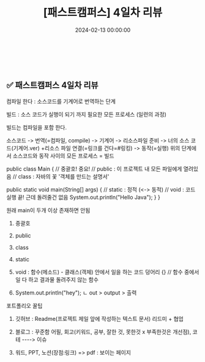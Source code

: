 ﻿---
permalink: /2024-02-13-패스트캠퍼스 백엔드 부트캠프 4일차 리뷰/
published: true
title: "[패스트캠퍼스] 4일차 리뷰"
date: 2024-02-13 00:00:00
toc: true
toc_sticky: true
toc_label: "패스트 캠퍼스"
categories:
- 패스트캠퍼스
tags:
- 패스트캠퍼스
- 백엔드 부트캠프
---

<br><br>

## ✅ 패스트캠퍼스 4일차 리뷰

 컴파일 한다 : 소스코드를 기계어로 번역하는 단계

 빌드 : 소스 코드가 실행이 되기 까지 필요한 모든 프로세스 (일련의 과정)

 빌드는 컴파일을 포함 한다.

 소스코드 -> 번역(=컴파일, compile) -> 기계어 -> 리소스파일 준비 -> 너의 소스 코드(기계어.ver)
 +리소스 파일 연결(=링크를 건다=#링킹) -> 동작(=실행)
 위의 단계에서 소스코드와 동작 사이의 모든 프로세스 = 빌드

public class Main { // 중괄호! 중요!
// public : 이 프로젝트 내 모든 파일에게 열려있음
// class : 자바의 꽃 '객체를 만드는 설명서'

public static void main(String[] args) {
// static : 정적 (<-> 동적)
// void : 코드 실행 끝! 근데 돌려줄건 없음
System.out.println("Hello Java");
}
}

원래 main이 두개 이상 존재하면 안됨

1. 중괄호

2. public

3. class

4. static

5. void : 함수(메소드) - 클래스(객체) 안에서 일을 하는 코드 덩어리 {}
// 함수 중에서 일 다 하고 결과물 돌려주지 않는 함수

6. System.out.println("hey");
           ㄴ out > output > 출력
		  
포트폴리오 꿀팁

1) 깃허브 : Readme(프로젝트 제일 앞에 작성하는 텍스트 문서) 리드미 + 협업 

2) 블로그 : 꾸준함 어필,  회고(키워드, 공부, 잘한 것, 못한것 x 부족한것은 개선점), 코테  ----> 이슈

3) 워드, PPT, 노션(장점:링크) => pdf : 보이는 페이지		  